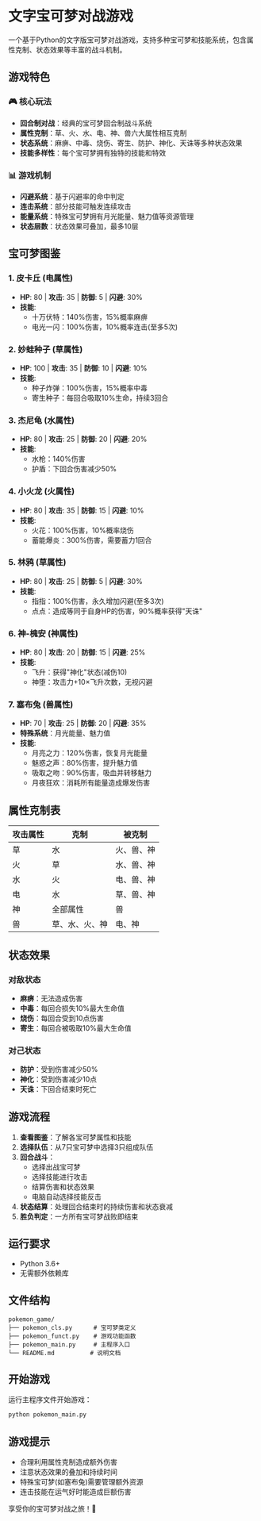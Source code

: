# 文字宝可梦对战游戏

一个基于Python的文字版宝可梦对战游戏，支持多种宝可梦和技能系统，包含属性克制、状态效果等丰富的战斗机制。

## 游戏特色

### 🎮 核心玩法
- **回合制对战**：经典的宝可梦回合制战斗系统
- **属性克制**：草、火、水、电、神、兽六大属性相互克制
- **状态系统**：麻痹、中毒、烧伤、寄生、防护、神化、天诛等多种状态效果
- **技能多样性**：每个宝可梦拥有独特的技能和特效

### 📊 游戏机制
- **闪避系统**：基于闪避率的命中判定
- **连击系统**：部分技能可触发连续攻击
- **能量系统**：特殊宝可梦拥有月光能量、魅力值等资源管理
- **状态层数**：状态效果可叠加，最多10层

## 宝可梦图鉴

### 1. 皮卡丘 (电属性)
- **HP**: 80 | **攻击**: 35 | **防御**: 5 | **闪避**: 30%
- **技能**:
  - 十万伏特：140%伤害，15%概率麻痹
  - 电光一闪：100%伤害，10%概率连击(至多5次)

### 2. 妙蛙种子 (草属性)
- **HP**: 100 | **攻击**: 35 | **防御**: 10 | **闪避**: 10%
- **技能**:
  - 种子炸弹：100%伤害，15%概率中毒
  - 寄生种子：每回合吸取10%生命，持续3回合

### 3. 杰尼龟 (水属性)
- **HP**: 80 | **攻击**: 25 | **防御**: 20 | **闪避**: 20%
- **技能**:
  - 水枪：140%伤害
  - 护盾：下回合伤害减少50%

### 4. 小火龙 (火属性)
- **HP**: 80 | **攻击**: 35 | **防御**: 15 | **闪避**: 10%
- **技能**:
  - 火花：100%伤害，10%概率烧伤
  - 蓄能爆炎：300%伤害，需要蓄力1回合

### 5. 林鸦 (草属性)
- **HP**: 80 | **攻击**: 25 | **防御**: 5 | **闪避**: 30%
- **技能**:
  - 指指：100%伤害，永久增加闪避(至多3次)
  - 点点：造成等同于自身HP的伤害，90%概率获得"天诛"

### 6. 神-槐安 (神属性)
- **HP**: 80 | **攻击**: 20 | **防御**: 15 | **闪避**: 25%
- **技能**:
  - 飞升：获得"神化"状态(减伤10)
  - 神堕：攻击力+10×飞升次数，无视闪避

### 7. 塞布兔 (兽属性)
- **HP**: 70 | **攻击**: 25 | **防御**: 20 | **闪避**: 35%
- **特殊系统**：月光能量、魅力值
- **技能**:
  - 月亮之力：120%伤害，恢复月光能量
  - 魅惑之声：80%伤害，提升魅力值
  - 吸取之吻：90%伤害，吸血并转移魅力
  - 月夜狂欢：消耗所有能量造成爆发伤害

## 属性克制表

| 攻击属性 | 克制 | 被克制 |
|---------|------|--------|
| 草 | 水 | 火、兽、神 |
| 火 | 草 | 水、兽、神 |
| 水 | 火 | 电、兽、神 |
| 电 | 水 | 草、兽、神 |
| 神 | 全部属性 | 兽 |
| 兽 | 草、水、火、神 | 电、神 |

## 状态效果

### 对敌状态
- **麻痹**：无法造成伤害
- **中毒**：每回合损失10%最大生命值
- **烧伤**：每回合受到10点伤害
- **寄生**：每回合被吸取10%最大生命值

### 对己状态
- **防护**：受到伤害减少50%
- **神化**：受到伤害减少10点
- **天诛**：下回合结束时死亡

## 游戏流程

1. **查看图鉴**：了解各宝可梦属性和技能
2. **选择队伍**：从7只宝可梦中选择3只组成队伍
3. **回合战斗**：
   - 选择出战宝可梦
   - 选择技能进行攻击
   - 结算伤害和状态效果
   - 电脑自动选择技能反击
4. **状态结算**：处理回合结束时的持续伤害和状态衰减
5. **胜负判定**：一方所有宝可梦战败即结束

## 运行要求

- Python 3.6+
- 无需额外依赖库

## 文件结构

```
pokemon_game/
├── pokemon_cls.py      # 宝可梦类定义
├── pokemon_funct.py    # 游戏功能函数
├── pokemon_main.py     # 主程序入口
└── README.md          # 说明文档
```

## 开始游戏

运行主程序文件开始游戏：
```bash
python pokemon_main.py
```

## 游戏提示

- 合理利用属性克制造成额外伤害
- 注意状态效果的叠加和持续时间
- 特殊宝可梦(如塞布兔)需要管理额外资源
- 连击技能在运气好时能造成巨额伤害

享受你的宝可梦对战之旅！🎉